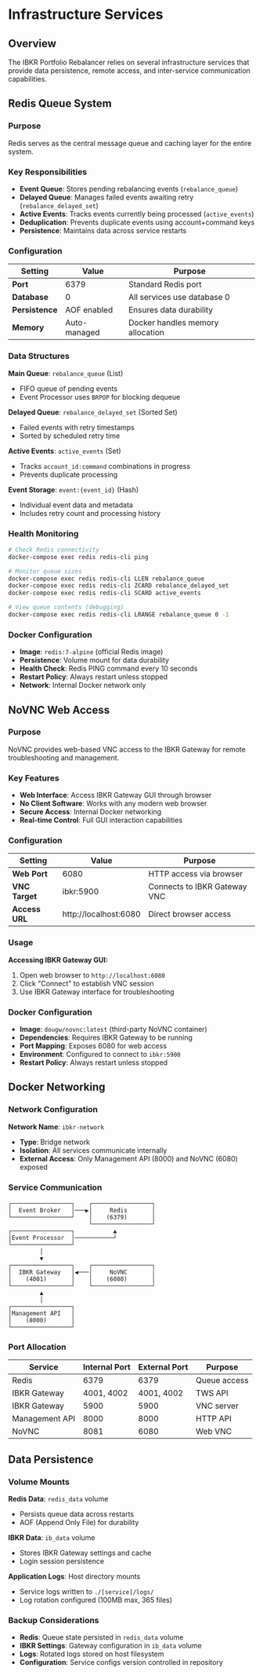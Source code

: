 # Infrastructure Services

## Overview

The IBKR Portfolio Rebalancer relies on several infrastructure services that provide data persistence, remote access, and inter-service communication capabilities.

## Redis Queue System

### Purpose
Redis serves as the central message queue and caching layer for the entire system.

### Key Responsibilities
- **Event Queue**: Stores pending rebalancing events (`rebalance_queue`)
- **Delayed Queue**: Manages failed events awaiting retry (`rebalance_delayed_set`)
- **Active Events**: Tracks events currently being processed (`active_events`)
- **Deduplication**: Prevents duplicate events using account+command keys
- **Persistence**: Maintains data across service restarts

### Configuration

| Setting | Value | Purpose |
|---------|-------|---------|
| **Port** | 6379 | Standard Redis port |
| **Database** | 0 | All services use database 0 |
| **Persistence** | AOF enabled | Ensures data durability |
| **Memory** | Auto-managed | Docker handles memory allocation |

### Data Structures

**Main Queue**: `rebalance_queue` (List)
- FIFO queue of pending events
- Event Processor uses `BRPOP` for blocking dequeue

**Delayed Queue**: `rebalance_delayed_set` (Sorted Set)  
- Failed events with retry timestamps
- Sorted by scheduled retry time

**Active Events**: `active_events` (Set)
- Tracks `account_id:command` combinations in progress
- Prevents duplicate processing

**Event Storage**: `event:{event_id}` (Hash)
- Individual event data and metadata
- Includes retry count and processing history

### Health Monitoring

```bash
# Check Redis connectivity
docker-compose exec redis redis-cli ping

# Monitor queue sizes
docker-compose exec redis redis-cli LLEN rebalance_queue
docker-compose exec redis redis-cli ZCARD rebalance_delayed_set
docker-compose exec redis redis-cli SCARD active_events

# View queue contents (debugging)
docker-compose exec redis redis-cli LRANGE rebalance_queue 0 -1
```

### Docker Configuration

- **Image**: `redis:7-alpine` (official Redis image)
- **Persistence**: Volume mount for data durability
- **Health Check**: Redis PING command every 10 seconds
- **Restart Policy**: Always restart unless stopped
- **Network**: Internal Docker network only

## NoVNC Web Access

### Purpose
NoVNC provides web-based VNC access to the IBKR Gateway for remote troubleshooting and management.

### Key Features
- **Web Interface**: Access IBKR Gateway GUI through browser
- **No Client Software**: Works with any modern web browser
- **Secure Access**: Internal Docker networking
- **Real-time Control**: Full GUI interaction capabilities

### Configuration

| Setting | Value | Purpose |
|---------|-------|---------|
| **Web Port** | 6080 | HTTP access via browser |
| **VNC Target** | ibkr:5900 | Connects to IBKR Gateway VNC |
| **Access URL** | http://localhost:6080 | Direct browser access |

### Usage

**Accessing IBKR Gateway GUI:**
1. Open web browser to `http://localhost:6080`
2. Click "Connect" to establish VNC session
3. Use IBKR Gateway interface for troubleshooting

### Docker Configuration

- **Image**: `dougw/novnc:latest` (third-party NoVNC container)
- **Dependencies**: Requires IBKR Gateway to be running
- **Port Mapping**: Exposes 6080 for web access
- **Environment**: Configured to connect to `ibkr:5900`
- **Restart Policy**: Always restart unless stopped

## Docker Networking

### Network Configuration

**Network Name**: `ibkr-network`
- **Type**: Bridge network
- **Isolation**: All services communicate internally
- **External Access**: Only Management API (8000) and NoVNC (6080) exposed

### Service Communication

```
┌─────────────────┐    ┌─────────────────┐
│  Event Broker   │───▶│     Redis       │
└─────────────────┘    │    (6379)       │
                       └─────────────────┘
┌─────────────────┐           ▲
│Event Processor  │───────────┘
└─────────────────┘
         │
         ▼
┌─────────────────┐    ┌─────────────────┐
│  IBKR Gateway   │◀───│     NoVNC       │
│    (4001)       │    │    (6080)       │
└─────────────────┘    └─────────────────┘
         ▲
         │
┌─────────────────┐
│Management API   │
│    (8000)       │
└─────────────────┘
```

### Port Allocation

| Service | Internal Port | External Port | Purpose |
|---------|---------------|---------------|---------|
| Redis | 6379 | 6379 | Queue access |
| IBKR Gateway | 4001, 4002 | 4001, 4002 | TWS API |
| IBKR Gateway | 5900 | 5900 | VNC server |
| Management API | 8000 | 8000 | HTTP API |
| NoVNC | 8081 | 6080 | Web VNC |

## Data Persistence

### Volume Mounts

**Redis Data**: `redis_data` volume
- Persists queue data across restarts
- AOF (Append Only File) for durability

**IBKR Data**: `ib_data` volume  
- Stores IBKR Gateway settings and cache
- Login session persistence

**Application Logs**: Host directory mounts
- Service logs written to `./[service]/logs/`
- Log rotation configured (100MB max, 365 files)

### Backup Considerations

- **Redis**: Queue state persisted in `redis_data` volume
- **IBKR Settings**: Gateway configuration in `ib_data` volume  
- **Logs**: Rotated logs stored on host filesystem
- **Configuration**: Service configs version controlled in repository

